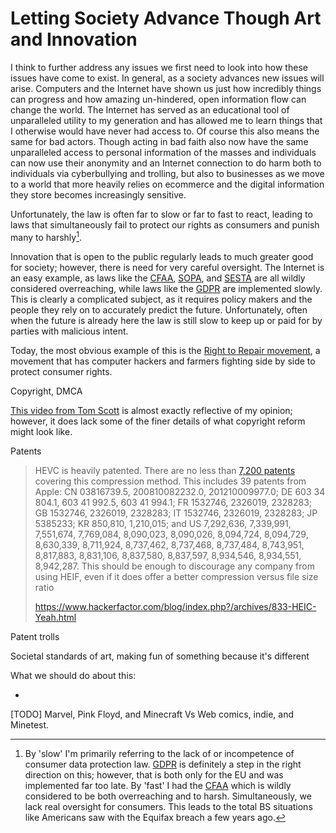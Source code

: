 # Letting Society Advance Though Art and Innovation

I think to further address any issues we first need to look into how these issues have come to exist. In general, as a society advances new issues will arise. Computers and the Internet have shown us just how incredibly things can progress and how amazing un-hindered, open information flow can change the world. The Internet has served as an educational tool of unparalleled utility to my generation and has allowed me to learn things that I otherwise would have never had access to. Of course this also means the same for bad actors. Though acting in bad faith also now have the same unparalleled access to personal information of the masses and individuals can now use their anonymity and an Internet connection to do harm both to individuals via cyberbullying and trolling, but also to businesses as we move to a world that more heavily relies on ecommerce and the digital information they store becomes increasingly sensitive.

Unfortunately, the law is often far to slow or far to fast to react, leading to laws that simultaneously fail to protect our rights as consumers and punish many to harshly[^3].

Innovation that is open to the public regularly leads to much greater good for society; however, there is need for very careful oversight. The Internet is an easy example, as laws like the [CFAA](https://en.wikipedia.org/wiki/Computer_Fraud_and_Abuse_Act), [SOPA](https://en.wikipedia.org/wiki/Stop_Online_Piracy_Act), and [SESTA](https://en.wikipedia.org/wiki/Stop_Enabling_Sex_Traffickers_Act) are all wildly considered overreaching, while laws like the [GDPR](https://en.wikipedia.org/wiki/General_Data_Protection_Regulation) are implemented slowly. This is clearly a complicated subject, as it requires policy makers and the people they rely on to accurately predict the future. Unfortunately, often when the future is already here the law is still slow to keep up or paid for by parties with malicious intent.

Today, the most obvious example of this is the [Right to Repair movement](https://en.wikipedia.org/wiki/Electronics_right_to_repair), a movement that has computer hackers and farmers fighting side by side to protect consumer rights. 

Copyright, DMCA

[This video from Tom Scott](https://www.youtube.com/watch?v=1Jwo5qc78QU) is almost exactly reflective of my opinion; however, it does lack some of the finer details of what copyright reform might look like.



Patents

> HEVC is heavily patented. There are no less than [7,200 patents](https://www.mpegla.com/programs/hevc/patent-list/) covering this compression method. This includes 39 patents from Apple: CN 03816739.5, 200810082232.0, 201210009977.0; DE 603 34 804.1, 603 41 992.5, 603 41 994.1; FR 1532746, 2326019, 2328283; GB 1532746, 2326019, 2328283; IT 1532746, 2326019, 2328283; JP 5385233; KR 850,810, 1,210,015; and US 7,292,636, 7,339,991, 7,551,674, 7,769,084, 8,090,023, 8,090,026, 8,094,724, 8,094,729, 8,630,339, 8,711,924, 8,737,462, 8,737,468, 8,737,484, 8,743,951, 8,817,883, 8,831,106, 8,837,580, 8,837,597, 8,934,546, 8,934,551, 8,942,287. This should be enough to discourage any company from using HEIF, even if it does offer a better compression versus file size ratio
>
> https://www.hackerfactor.com/blog/index.php?/archives/833-HEIC-Yeah.html

 Patent trolls

Societal standards of art, making fun of something because it's different

What we should do about this:

* 

[^3]: By 'slow' I'm primarily referring to the lack of or incompetence of consumer data protection law. [GDPR](https://en.wikipedia.org/wiki/General_Data_Protection_Regulation) is definitely a step in the right direction on this; however, that is both only for the EU and was implemented far too late. By 'fast' I had the [CFAA](https://en.wikipedia.org/wiki/Computer_Fraud_and_Abuse_Act) which is wildly considered to be both overreaching and to harsh. Simultaneously, we lack real oversight for consumers. This leads to the total BS situations like Americans saw with the Equifax breach a few years ago.

[TODO]
Marvel, Pink Floyd, and Minecraft Vs Web comics, indie, and Minetest.